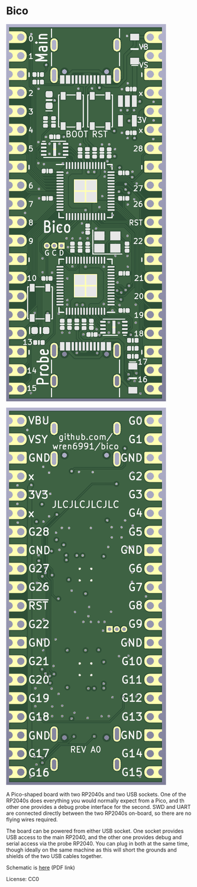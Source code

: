 # Bico

![](img/a0_front.png)

![](img/a0_back.png)

A Pico-shaped board with two RP2040s and two USB sockets. One of the RP2040s does everything you would normally expect from a Pico, and th other one provides a debug probe interface for the second. SWD and UART are connected directly between the two RP2040s on-board, so there are no flying wires required.

The board can be powered from either USB socket. One socket provides USB access to the main RP2040, and the other one provides debug and serial access via the probe RP2040. You can plug in both at the same time, though ideally on the same machine as this will short the grounds and shields of the two USB cables together.

Schematic is [here](board/bico.pdf) (PDF link)

License: CC0

